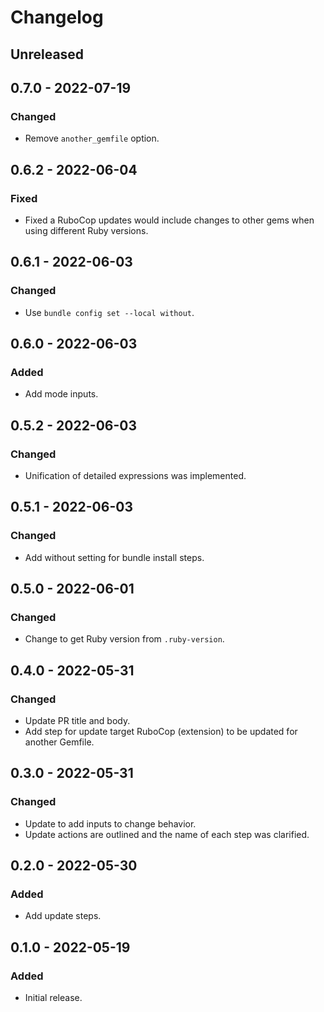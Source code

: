 # Changelog

## Unreleased

## 0.7.0 - 2022-07-19

### Changed
- Remove `another_gemfile` option.

## 0.6.2 - 2022-06-04

### Fixed
- Fixed a RuboCop updates would include changes to other gems when using different Ruby versions.

## 0.6.1 - 2022-06-03

### Changed
- Use `bundle config set --local without`.

## 0.6.0 - 2022-06-03

### Added
- Add mode inputs.

## 0.5.2 - 2022-06-03

### Changed
- Unification of detailed expressions was implemented.

## 0.5.1 - 2022-06-03

### Changed
- Add without setting for bundle install steps.

## 0.5.0 - 2022-06-01

### Changed
- Change to get Ruby version from `.ruby-version`.

## 0.4.0 - 2022-05-31

### Changed
- Update PR title and body.
- Add step for update target RuboCop (extension) to be updated for another Gemfile.

## 0.3.0 - 2022-05-31

### Changed
- Update to add inputs to change behavior.
- Update actions are outlined and the name of each step was clarified.

## 0.2.0 - 2022-05-30

### Added
- Add update steps.

## 0.1.0 - 2022-05-19

### Added
- Initial release.
